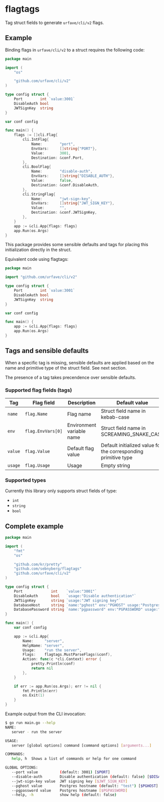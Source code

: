 # flagtags

Tag struct fields to generate `urfave/cli/v2` flags.

## Example

Binding flags in `urfave/cli/v2` to a struct requires the following code:

```go
package main

import (
	"os"

	"github.com/urfave/cli/v2"
)

type config struct {
	Port        int `value:3001`
	DisableAuth bool
	JWTSignKey  string
}

var conf config

func main() {
	flags := []cli.Flag{
		cli.IntFlag{
			Name:        "port",
			EnvVars:     []string{"PORT"},
			Value:       3001,
			Destination: &conf.Port,
		},
		cli.BoolFlag{
			Name:        "disable-auth",
			EnvVars:     []string{"DISABLE_AUTH"},
			Value:       false,
			Destination: &conf.DisableAuth,
		},
		cli.StringFlag{
			Name:        "jwt-sign-key",
			EnvVars:     []string{"JWT_SIGN_KEY"},
			Value:       "",
			Destination: &conf.JWTSignKey,
		},
	}
	app := &cli.App{flags: flags}
	app.Run(os.Args)
}
```

This package provides some sensible defaults and tags for placing this initialization directly in the struct.

Equivalent code using flagtags:

```go
package main

import "github.com/urfave/cli/v2"

type config struct {
	Port        int `value:3001`
	DisableAuth bool
	JWTSignKey  string
}

var conf config

func main() {
	app := &cli.App{flags: flags}
	app.Run(os.Args)
}
```

## Tags and sensible defaults

When a specific tag is missing, sensible defaults are applied based on the name and primitive type of the struct field. See next section.

The presence of a tag takes precendence over sensible defaults.

### Supported flag fields (tags)

| Tag | Flag field | Description | Default value |
|---|---| --- | --- |
| `name` | `flag.Name` | Flag name |  Struct field name in kebab-case |
| `env` | `flag.EnvVars[0]` | Environment variable name | Struct field name in SCREAMING_SNAKE_CASE |
| `value` | `flag.Value` | Default flag value | Default initialized value for the corresponding primitive type |
| `usage` | `flag.Usage` | Usage | Empty string |

### Supported types

Currently this library only supports struct fields of type:

* `int`
* `string`
* `bool`

## Complete example

```go
package main

import (
	"fmt"
	"os"

	"github.com/kr/pretty"
	"github.com/sebnyberg/flagtags"
	"github.com/urfave/cli/v2"
)

type config struct {
	Port             int    `value:"3001"`
	DisableAuth      bool   `usage:"Disable authentication"`
	JWTSignKey       string `usage:"JWT signing key"`
	DatabaseHost     string `name:"pghost" env:"PGHOST" usage:"Postgres hostname"`
	DatabasePassword string `name:"pgpassword" env:"PGPASSWORD" usage:"Postgres hostname"`
}

func main() {
	var conf config

	app := &cli.App{
		Name:     "server",
		HelpName: "server",
		Usage:    "run the server",
		Flags:    flagtags.MustParseFlags(&conf),
		Action: func(c *cli.Context) error {
			pretty.Println(conf)
			return nil
		},
	}

	if err := app.Run(os.Args); err != nil {
		fmt.Println(err)
		os.Exit(1)
	}
}
```

Example output from the CLI invocation:

```bash
$ go run main.go --help
NAME:
   server - run the server

USAGE:
   server [global options] command [command options] [arguments...]

COMMANDS:
   help, h  Shows a list of commands or help for one command

GLOBAL OPTIONS:
   --port value          (default: 3001) [$PORT]
   --disable-auth        Disable authentication (default: false) [$DISABLE_AUTH]
   --jwt-sign-key value  JWT signing key [$JWT_SIGN_KEY]
   --pghost value        Postgres hostname (default: "test") [$PGHOST]
   --pgpassword value    Postgres hostname [$PGPASSWORD]
   --help, -h            show help (default: false)
```
